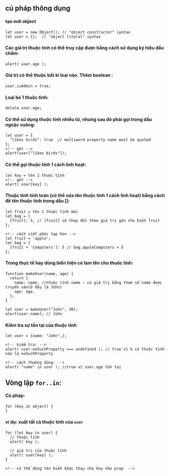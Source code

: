 ## cú pháp thông dụng
#### tạo mới object
~~~
let user = new Object(); // "object constructor" syntax
let user = {};  // "object literal" syntax
~~~
#### Các giá trị thuộc tính có thể truy cập được bằng cách sử dụng ký hiệu dấu chấm:
~~~
alert( user.age );
~~~
#### Giá trị có thể thuộc bất kì loại nào. Thêm boolean :
~~~
user.isAdmin = true;
~~~
#### Loại bỏ 1 thuộc tính:
~~~
delete user.age;
~~~
#### Có thể sử dụng thuộc tính nhiều từ, nhưng sau đó phải gọi trong dấu ngoặc vuông:
~~~
let user = {
  "likes birds": true  // multiword property name must be quoted
};
<!-- get -->
alert(user["likes birds"]);
~~~
#### Có thể gọi thuộc tính 1 cách linh hoạt:
~~~
let key = tên 1 thuộc tính
<!-- get -->
alert( user[key] );
~~~
#### Thuộc tính tính toán (có thể sửa tên thuộc tính 1 cách linh hoạt) bằng cách để tên thuộc tính trong dấu []:
~~~
let fruit = tên 1 thuộc tính mới
let bag = {
  [fruit]: 5, // [fruit] sẽ thay đổi theo giá trị gán cho biến fruit
};

<!-- cách viết phức tạp hơn -->
let fruit = 'apple';
let bag = {
  [fruit + 'Computers']: 5 // bag.appleComputers = 5
};
~~~
#### Trong thực tế hay dùng biến hiện có làm tên cho thuộc tính:
~~~
function makeUser(name, age) {
  return {
    name: name, //thuộc tính name : có giá trị bằng tham số name được truyền vào(ở đây là John)
    age: age,
  };
}

let user = makeUser("John", 30);
alert(user.name); // John
~~~
#### Kiểm tra sự tồn tại của thuộc tính 
~~~
let user = {name: "John",};

<!-- kiểm tra: -->
alert( user.noSuchProperty === undefined ); // true vì k có thuộc tính nào là noSuchProperty

<!-- cách thường dùng: -->
alert( "name" in user ); //true vì user.age tồn tại
~~~

## Vòng lặp `for..in`:
#### Cú pháp:
~~~
for (key in object) {
}
~~~
#### ví dụ: xuất tất cả thuộc tính của `user`
~~~
for (let key in user) {
  // thuộc tính
  alert( key );

  // giá trị của thuộc tính
  alert( user[key] );
}

<!-- có thể dùng tên biến khác thay cho key như prop  -->
~~~
<!-- # Tham chiếu và sao chép đối tượng
##### Giá trị nguyên thủy: chuỗi, số, boolean, v.v luôn được sao chép toàn bộ giá trị.
~~~
let message = "Hello!";
let phrase = message;
~~~
###### => biến `phrase` sao chép toàn bộ giá trị biến `message`

##### Giá trị phức tạp (đối tượng `object`) không lưu chính đối tượng đó, mà lưa trữ" địa chỉ bộ nhớ" của nó hay nói cách khác là "một tham chiếu" đến nó
~~~
let user = {
  name: "John"
};
~~~
* Biến `user` tham chiếu đến đối tượng được lưu ở đâu đó trong bộ nhớ

##### Khi một biến đối tượng được sao chép, tham chiếu được sao chép, nhưng bản thân đối tượng không được sao chép
~~~
let user = { name: "John" };

let admin = user; // copy the reference
~~~
* Có 2 biến, mỗi biến lưu trữ 1 tham chiếu đến cùng 1 một đối tượng.
* Vẫn còn 1 đối tượng, nhưng giờ có 2 biến tham chiếu đến nó.
###### => Nếu thay đổi từ `user` hoặc `admin` thì `name` đều bị ảnh hưởng

# so sánh bằng
#### Hai đối tượng chỉ bằng nhau nếu chúng là cùng một đối tượng.
~~~
let a = {};
let b = a; // copy the reference

alert( a == b ); // true, both variables reference the same object
alert( a === b ); // true
~~~
* `a` và `b` tham chiếu cùng một đối tượng, do đó chúng bằng nhau

#### hai đối tượng độc lập không bằng nhau, mặc dù chúng trông giống nhau (cả hai đều trống)
~~~
let a = {};
let b = {}; // two independent objects

alert( a == b ); // false
~~~

# Nhân bản và hợp nhất, Object.assign
### Sao chép đối tượng:
#### Tạo đối tượng mới và sao chép cấu trúc đối tượng ở cấp độ nguyên thủy:
~~~ 
let user = {
  name: "John",
  age: 30
};

let clone = {}; // the new empty object

// let's copy all user properties into it
for (let key in user) {
  clone[key] = user[key];
}

// now clone is a fully independent object with the same content
clone.name = "Pete"; // changed the data in it

alert( user.name ); // still John in the original object
~~~

#### Ngoài ra có thể sử dụng phương thức Object.assign
Cú pháp:
~~~
Object.assign(dest, ...sources)
~~~
#### Chúng ta cũng có thể sử dụng Object.assign để thực hiện một đối tượng nhân bản đơn giản:
~~~
let user = {
  name: "John",
  age: 30
};

let clone = Object.assign({}, user);

alert(clone.name); // John
alert(clone.age); // 30
~~~

# Nhân bản lồng nhau
* giả định rằng tất cả các thuộc tính của `user` là nguyên thủy. Nhưng các thuộc tính có thể là tham chiếu đến các đối tượng khác
~~~
let user = {
  name: "John",
  sizes: {
    height: 182,
    width: 50
  }
};

alert( user.sizes.height ); // 182
~~~
* nó không đủ để sao chép `clone.sizes` = `user.sizes`, bởi vì `user.sizes` là một đối tượng và sẽ được sao chép theo tham chiếu, vì vậy `clone` và `user` sẽ chia sẻ cùng kích thước:

~~~
let user = {
  name: "John",
  sizes: {
    height: 182,
    width: 50
  }
};

let clone = Object.assign({}, user);

alert( user.sizes === clone.sizes ); // true, same object

// user and clone share sizes
user.sizes.width = 60;    // change a property from one place
alert(clone.sizes.width); // 60, get the result from the other one
~~~

#### => Để khắc phục điều đó và tạo `user` và `clone` thực sự tách biệt các đối tượng, chúng ta nên sử dụng một vòng lặp nhân bản để kiểm tra từng giá trị của `user[key]` và, nếu đó là một đối tượng, sau đó sao chép cả cấu trúc của nó. Điều đó được gọi là "nhân bản sâu" hoặc "nhân bản có cấu trúc". Phuowng pháp nhân bản sâu cấu trúc clone

# Cấu trúc clone
* `structuredClone(object)` nhân bản `object` với tất cả các thuộc tính lồng nhau.

~~~
let user = {
  name: "John",
  sizes: {
    height: 182,
    width: 50
  }
};

let clone = structuredClone(user);

alert( user.sizes === clone.sizes ); // false, different objects

// user and clone are totally unrelated now
user.sizes.width = 60;    // change a property from one place
alert(clone.sizes.width); // 50, not related
~~~

* Phương thức `structuredClone` thức có thể sao chép hầu hết các loại dữ liệu, chẳng hạn như đối tượng, mảng, giá trị nguyên thủy.
* Nó cũng hỗ trợ các tham chiếu vòng tròn, khi một thuộc tính đối tượng tham chiếu chính đối tượng đó (trực tiếp hoặc thông qua một chuỗi hoặc các tham chiếu).
##### ví dụ:
~~~
let user = {};
// let's create a circular reference:
// user.me references the user itself
user.me = user;

let clone = structuredClone(user);
alert(clone.me === clone); // true
~~~
#####  => Như bạn có thể thấy, clone.metham chiếu đến clone, không phải user! Vì vậy, tham chiếu vòng tròn cũng được sao chép chính xác.
* có những trường hợp khi `structuredClone` thất bại, ví dụ như khi có 1 đối tượng có thuộc tính hàm:
~~~
// error
structuredClone({
  f: function() {}
});
~~~ -->